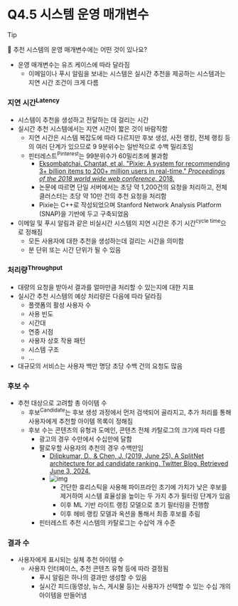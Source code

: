 # Q4.5 시스템 운영 매개변수

> [!Tip]
> 
> 🙋 추천 시스템의 운영 매개변수에는 어떤 것이 있나요?

- 운영 매개변수는 유즈 케이스에 따라 달라짐
  - 이메일이나 푸시 알림을 보내는 시스템은 실시간 추천을 제공하는 시스템과는 지연 시간 조건이 크게 다름

### 지연 시간<sup>Latency</sup>
- 시스템이 추천을 생성하고 전달하는 데 걸리는 시간
- 실시간 추천 시스템에서는 지연 시간이 짧은 것이 바람직함
    - 지연 시간은 시스템 복잡도에 따라 다르지만 후보 생성, 사전 랭킹, 전체 랭킹 등의 여러 단계가 있으므로 9 9분위수는 일반적으로 수백 밀리초임
    - 핀터레스트<sup>Pinterest</sup>는 99분위수가 60밀리초에 불과함
        - [Eksombatchai, Chantat, et al. "Pixie: A system for recommending 3+ billion items to 200+ million users in real-time." *Proceedings of the 2018 world wide web conference*. 2018.](https://cs.stanford.edu/people/jure/pubs/pixie-www18.pdf)
        - 논문에 따르면 단일 서버에서는 초당 약 1,200건의 요청을 처리하고, 전체 클러스터는 초당 약 10만 건의 추천 요청을 처리함
        - Pixie는 C++로 작성되었으며 Stanford Network Analysis Platform (SNAP)을 기반에 두고 구축되었음
- 이메일 및 푸시 알림과 같은 비실시간 시스템의 지연 시간은 주기 시간<sup>cycle time</sup>으로 정해짐
    - 모든 사용자에 대한 추천을 생성하는데 걸리는 시간을 의미함
    - 분 단위 또는 시간 단위가 될 수 있음

### 처리량<sup>Throughput</sup>

-   대량의 요청을 받아서 결과를 얼마만큼 처리할 수 있는지에 대한 지표
-   실시간 추천 시스템의 예상 처리량은 다음에 따라 달라짐
    -   플랫폼의 활성 사용자 수
    -   사용 빈도
    -   시간대
    -   연중 시점
    -   사용자 상호 작용 패턴
    -   시스템 구조
    -   ...
-   대규모의 서비스는 사용자 백만 명당 초당 수백 건의 요청도 많음

### 후보 수

-   추천 대상으로 고려할 총 아이템 수
    -   후보<sup>Candidate</sup>는 후보 생성 과정에서 먼저 검색되어 골라지고, 추가 처리를 통해 사용자에게 추천할 아이템 목록이 정해짐
    -   후보 수는 콘텐츠의 유형과 도메인, 콘텐츠 전체 카탈로그의 크기에 따라 다름
        -   광고의 경우 수만에서 수십만에 달함
        -   팔로우할 사용자의 추천의 경우 수백만임
            -   [Dilipkumar, D., & Chen, J. (2019, June 25). A SplitNet architecture for ad candidate ranking. Twitter Blog. Retrieved June 3, 2024.](https://blog.x.com/engineering/en_us/topics/infrastructure/2019/splitnet-architecture-for-ad-candidate-ranking)
            -   ![img](https://cdn.cms-twdigitalassets.com/content/dam/blog-twitter/engineering/en_us/infrastructure/2019/splitnet/new_funnel.png.img.fullhd.medium.png)
                -   간단한 휴리스틱을 사용해 파이프라인 초기에 가치가 낮은 후보를 제거하여 시스템 효율성을 높이는 두 가지 추가 필터링 단계가 있음
                -   이후 ML 기반 라이트 랭킹 모델으로 초기 필터링을 진행함
                -   이후 헤비 랭킹 모델과 옥션을 통해서 최종 후보를 추림
        -   핀터레스트 추천 시스템의 카탈로그는 수십억 개 수준

### 결과 수

-   사용자에게 표시되는 실체 추천 아이템 수
    -   사용자 인터페이스, 추천 콘텐츠 유형 등에 따라 결정됨
        -   푸시 알림은 하나의 결과만 생성할 수 있음
        -   실시간 피드(동영상, 뉴스, 게시물 등)는 사용자가 선택할 수 있는 수십 개의 아이템을 만들어냄

